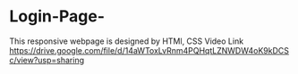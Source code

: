 # Login-Page-
This responsive webpage is designed by HTMl, CSS 
Video Link 
https://drive.google.com/file/d/14aWToxLvRnm4PQHqtLZNWDW4oK9kDCSc/view?usp=sharing

